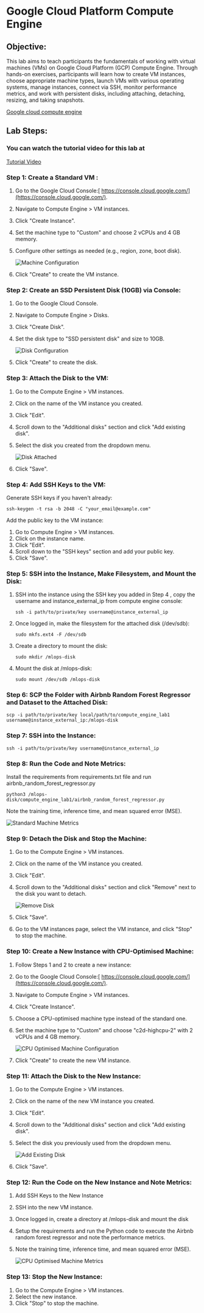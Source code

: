 

# **Google Cloud Platform Compute Engine**


## **Objective:**

This lab aims to teach participants the fundamentals of working with virtual machines (VMs) on Google Cloud Platform (GCP) Compute Engine. Through hands-on exercises, participants will learn how to create VM instances, choose appropriate machine types, launch VMs with various operating systems, manage instances, connect via SSH, monitor performance metrics, and work with persistent disks, including attaching, detaching, resizing, and taking snapshots.

[Google cloud compute engine](https://youtu.be/YPWv-Ln9IPw)

## **Lab Steps:**


### You can watch the tutorial video for this lab at 

   [Tutorial Video](https://www.youtube.com/watch?v=q3EU1Q4vp1g)


### **Step 1: Create a Standard VM :**



1. Go to the Google Cloud Console:[ https://console.cloud.google.com/](https://console.cloud.google.com/).
2. Navigate to Compute Engine > VM instances.
3. Click "Create Instance".
4. Set the machine type to "Custom" and choose 2 vCPUs and 4 GB memory.
5. Configure other settings as needed (e.g., region, zone, boot disk).

   ![Machine Configuration](assets/standard-machine-configuration.png)

6. Click "Create" to create the VM instance.


### **Step 2: Create an SSD Persistent Disk (10GB) via Console:**



1. Go to the Google Cloud Console.
2. Navigate to Compute Engine > Disks.
3. Click "Create Disk".
4. Set the disk type to "SSD persistent disk" and size to 10GB.
   
   ![Disk Configuration](assets/disk-configuration.png)

5. Click "Create" to create the disk.


### **Step 3: Attach the Disk to the VM:**

1. Go to the Compute Engine > VM instances.
2. Click on the name of the VM instance you created.
3. Click "Edit".
4. Scroll down to the "Additional disks" section and click "Add existing disk".
5. Select the disk you created from the dropdown menu.

   ![Disk Attached](assets/attach-disk.png)

6. Click "Save".


### **Step 4: Add SSH Keys to the VM:**

Generate SSH keys if you haven't already: 



```
ssh-keygen -t rsa -b 2048 -C "your_email@example.com"
```


Add the public key to the VM instance:

1. Go to Compute Engine > VM instances.
2. Click on the instance name.
3. Click "Edit".
4. Scroll down to the "SSH keys" section and add your public key.
5. Click "Save".


### **Step 5: SSH into the Instance, Make Filesystem, and Mount the Disk:**


1. SSH into the instance using the SSH key you added in Step 4 , copy the username and instance_external_ip from compute engine console:

    ```
   ssh -i path/to/private/key username@instance_external_ip
   ```


2. Once logged in, make the filesystem for the attached disk (/dev/sdb):

      ```
   sudo mkfs.ext4 -F /dev/sdb
   ```


3. Create a directory to mount the disk:

      ```
   sudo mkdir /mlops-disk
   ```


4. Mount the disk at /mlops-disk:

      ```
   sudo mount /dev/sdb /mlops-disk
   ```



### **Step 6: SCP the Folder with Airbnb Random Forest Regressor and Dataset to the Attached Disk:**


```
scp -i path/to/private/key local/path/to/compute_engine_lab1 username@instance_external_ip:/mlops-disk
```



### **Step 7: SSH into the Instance:**


```
ssh -i path/to/private/key username@instance_external_ip
```



### **Step 8: Run the Code and Note Metrics:**

Install the requirements from requirements.txt file and run airbnb_random_forest_regressor.py


```
python3 /mlops-disk/compute_engine_lab1/airbnb_random_forest_regressor.py
```


Note the training time, inference time, and mean squared error (MSE).

![Standard Machine Metrics](assets/standard-machine-metrics.png)


### **Step 9: Detach the Disk and Stop the Machine:**

1. Go to the Compute Engine > VM instances.
2. Click on the name of the VM instance you created.
3. Click "Edit".
4. Scroll down to the "Additional disks" section and click "Remove" next to the disk you want to detach.
   
   ![Remove Disk](assets/detach-disk.png)

5. Click "Save".
6. Go to the VM instances page, select the VM instance, and click "Stop" to stop the machine.


### **Step 10: Create a New Instance with CPU-Optimised Machine:**



1. Follow Steps 1 and 2 to create a new instance:
2. Go to the Google Cloud Console:[ https://console.cloud.google.com/](https://console.cloud.google.com/).
3. Navigate to Compute Engine > VM instances.
4. Click "Create Instance".
5. Choose a CPU-optimised machine type instead of the standard one.
6. Set the machine type to "Custom" and choose "c2d-highcpu-2" with 2 vCPUs and 4 GB memory.
   
   ![CPU Optimised Machine Configuration](assets/cpu-optimised-machine-configuration.png)

7. Click "Create" to create the new VM instance.


### **Step 11: Attach the Disk to the New Instance:**

1. Go to the Compute Engine > VM instances.
2. Click on the name of the new VM instance you created.
3. Click "Edit".
4. Scroll down to the "Additional disks" section and click "Add existing disk".
5. Select the disk you previously used from the dropdown menu.

   ![Add Existing Disk](assets/attach-disk-cpu-optimised-vm.png)

6. Click "Save".



### **Step 12: Run the Code on the New Instance and Note Metrics:**



1. Add SSH Keys to the New Instance
2. SSH into the new VM instance.
3. Once logged in, create a directory at /mlops-disk and mount the disk
4. Setup the requirements and run the Python code to execute the Airbnb random forest regressor and note the performance metrics.
5. Note the training time, inference time, and mean squared error (MSE).
   
   ![CPU Optimised Machine Metrics](assets/cpu-optimised-machine-metrics.png)


### **Step 13: Stop the New Instance:**



1. Go to the Compute Engine > VM instances.
2. Select the new instance.
3. Click "Stop" to stop the machine.
